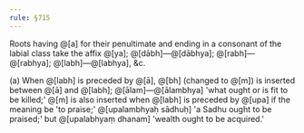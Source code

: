 ```yaml
---
rule: §715
---
```


Roots having @[a] for their penultimate and ending in a consonant of the labial class take the affix @[ya]; @[dābh]—@[dābhya]; @[rabh]—@[rabhya]; @[labh]—@[labhya], &c.

(a) When @[labh] is preceded by @[ā], @[bh] (changed to @[m]) is inserted between @[ā] and @[labh]; @[ālam]—@[ālambhya] 'what ought or is fit to be killed;' @[m] is also inserted when @[labh] is preceded by @[upa] if the meaning be 'to praise;' @[upalambhyaḥ sādhuḥ] 'a Sadhu ought to be praised;' but @[upalabhyaṃ dhanam] 'wealth ought to be acquired.'